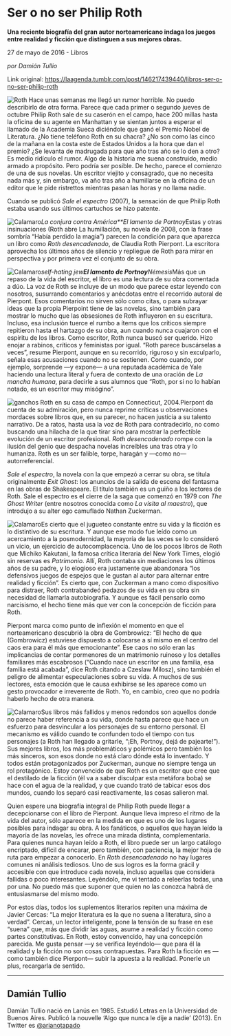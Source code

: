 # Ser o no ser Philip Roth

**Una reciente biografía del gran autor norteamericano indaga los juegos entre realidad y ficción que distinguen a sus mejores obras.**

27 de mayo de 2016 - Libros

_por Damián Tullio_

Link original: https://laagenda.tumblr.com/post/146217439440/libros-ser-o-no-ser-philip-roth

![Roth](https://64.media.tumblr.com/b2c3c2dbe10001788a9bb77ac74ab7b6/tumblr_inline_pk036cCHFe1t6q87u_500.jpg)
Hace unas semanas me llegó un rumor horrible. No puedo describirlo de otra forma. Parece que cada primer o segundo jueves de octubre Philip Roth sale de su caserón en el campo, hace 200 millas hasta la oficina de su agente en Manhattan y se sientan juntos a esperar el llamado de la Academia Sueca diciéndole que ganó el Premio Nobel de Literatura. ¿No tiene teléfono Roth en su chacra? ¿No son como las cinco de la mañana en la costa este de Estados Unidos a la hora que dan el premio? ¿Se levanta de madrugada para que año tras año se lo den a otro? Es medio ridículo el rumor. Algo de la historia me suena construido, medio armado a propósito. Pero podría ser posible. De hecho, parece el comienzo de una de sus novelas. Un escritor viejito y consagrado, que no necesita nada más y, sin embargo, va año tras año a humillarse en la oficina de un editor que le pide ristrettos mientras pasan las horas y no llama nadie. 

Cuando se publicó *Sale el espectro* (2007), la sensación de que Philip Roth estaba usando sus últimos cartuchos se hizo patente.

![Calamaro](https://64.media.tumblr.com/b4564a42b876ff396abfa6fe95fe877b/tumblr_inline_pk036dat8Z1t6q87u_250.jpg)*La conjura contra América**El lamento de Portnoy*Estas y otras insinuaciones (Roth abre La humillación, su novela de 2008, con la frase sombría “Había perdido la magia”) parecen la condición para que aparezca un libro como *Roth desencadenado*, de Claudia Roth Pierpont. La escritora aprovecha los últimos años de silencio y repliegue de Roth para mirar en perspectiva y por primera vez el conjunto de su obra. 


![Calamaro](https://64.media.tumblr.com/6c913b4d8c5e1a763c7d3d443e15e5b8/tumblr_inline_pk036dLLan1t6q87u_250.jpg)*self-hating jew**El lamento de Portnoy**Némesis*Más que un repaso de la vida del escritor, el libro es una lectura de su obra comentada a dúo. La voz de Roth se incluye de un modo que parece estar leyendo con nosotros, susurrando comentarios y anécdotas entre el recorrido autoral de Pierpont. Esos comentarios no sirven sólo como citas, o para subrayar ideas que la propia Pierpoint tiene de las novelas, sino también para mostrar lo mucho que las obsesiones de Roth influyeron en su escritura. Incluso, esa inclusión tuerce el rumbo a ítems que los críticos siempre repitieron hasta el hartazgo de su obra, aun cuando nunca cuajaron con el espíritu de los libros. Como escritor, Roth nunca buscó ser querido. Hizo enojar a rabinos, críticos y feministas por igual. “Roth parece buscárselas a veces”, resume Pierpont, aunque en su recorrido, riguroso y sin exculparlo, señala esas acusaciones cuando no se sostienen. Como cuando, por ejemplo, sorprende —y expone— a una reputada académica de Yale haciendo una lectura literal y fuera de contexto de una oración de *La mancha humana*, para decirle a sus alumnos que “Roth, por si no lo habían notado, es un escritor muy misógino”. 

![ganchos](https://64.media.tumblr.com/b2c3c2dbe10001788a9bb77ac74ab7b6/tumblr_inline_pk036cCHFe1t6q87u_500.jpg) Roth en su casa de campo en Connecticut, 2004.Pierpont da cuenta de su admiración, pero nunca reprime críticas u observaciones mordaces sobre libros que, en su parecer, no hacen justicia a su talento narrativo. De a ratos, hasta usa la voz de Roth para contradecirlo, no como buscando una hilacha de la que tirar sino para mostrar la perfectible evolución de un escritor profesional. *Roth desencadenado* rompe con la ilusión del genio que despacha novelas increíbles una tras otra y lo humaniza. Roth es un ser falible, torpe, haragán y —como no— autorreferencial.

*Sale el espectro*, la novela con la que empezó a cerrar su obra, se titula originalmente *Exit Ghost*: los anuncios de la salida de escena del fantasma en las obras de Shakespeare. El título también es un guiño a los lectores de Roth. Sale el espectro es el cierre de la saga que comenzó en 1979 con *The Ghost Writer* (entre nosotros conocida como *La visita al maestro*), que introdujo a su alter ego camuflado Nathan Zuckerman. 

![Calamaro](https://64.media.tumblr.com/a2546afef5a6ae37749c5a0d7ac14bd1/tumblr_inline_pk036eqxbo1t6q87u_250.jpg)Es cierto que el jugueteo constante entre su vida y la ficción es lo distintivo de su escritura. Y aunque ese modo fue leído como un acercamiento a la posmodernidad, la mayoría de las veces se lo consideró un vicio, un ejercicio de autocomplacencia. Uno de los pocos libros de Roth que Michiko Kakutani, la famosa crítica literaria del New York Times, elogió sin reservas es *Patrimonio*. Allí, Roth contaba sin mediaciones los últimos años de su padre, y lo elogioso era justamente que abandonara “los defensivos juegos de espejos que le gustan al autor para alternar entre realidad y ficción”. Es cierto que, con Zuckerman a mano como dispositivo para distraer, Roth contrabandeó pedazos de su vida en su obra sin necesidad de llamarla autobiografía. Y aunque es fácil pensarlo como narcisismo, el hecho tiene más que ver con la concepción de ficción para Roth. 

Pierpont marca como punto de inflexión el momento en que el norteamericano descubrió la obra de Gombrowicz: “El hecho de que (Gombrowicz) estuviese dispuesto a colocarse a sí mismo en el centro del caos era para él más que emocionante”. Ese caos no sólo eran las implicancias de contar pormenores de un matrimonio ruinoso y los detalles familiares más escabrosos (“Cuando nace un escritor en una familia, esa familia está acabada”, dice Roth citando a Czeslaw Milosz), sino también el peligro de alimentar especulaciones sobre su vida. A muchos de sus lectores, esta emoción que le causa exhibirse se les aparece como un gesto provocador e irreverente de Roth. Yo, en cambio, creo que no podría haberlo hecho de otra manera. 

![Calamaro](https://64.media.tumblr.com/2a27ea8c200f946619679de5648065c0/tumblr_inline_pk036fvAYZ1t6q87u_250.jpg)Sus libros más fallidos y menos redondos son aquellos donde no parece haber referencia a su vida, donde hasta parece que hace un esfuerzo para desvincular a los personajes de su entorno personal. El mecanismo es válido cuando te confunden todo el tiempo con tus personajes (a Roth han llegado a gritarle, “¡Eh, Portnoy, dejá de pajearte!”). Sus mejores libros, los más problemáticos y polémicos pero también los más sinceros, son esos donde no está claro dónde está lo inventado. Y todos están protagonizados por Zuckerman, aunque no siempre tenga un rol protagónico. Estoy convencido de que Roth es un escritor que cree que el destilado de la ficción (él va a saber disculpar esta metáfora boba) se hace con el agua de la realidad, y que cuando trató de tabicar esos dos mundos, cuando los separó casi reactivamente, las cosas salieron mal. 

Quien espere una biografía integral de Philip Roth puede llegar a decepcionarse con el libro de Pierpont. Aunque lleva impreso el ritmo de la vida del autor, sólo aparece en la medida en que es uno de los lugares posibles para indagar su obra. A los fanáticos, o aquellos que hayan leído la mayoría de las novelas, les ofrece una mirada distinta, complementaria. Para quienes nunca hayan leído a Roth, el libro puede ser un largo catálogo encriptado, difícil de encarar, pero también, con paciencia, la mejor hoja de ruta para empezar a conocerlo. En *Roth desencadenado* no hay lugares comunes ni análisis tediosos. Uno de sus logros es la forma grácil y accesible con que introduce cada novela, incluso aquellas que considera fallidas o poco interesantes. Leyéndolo, me vi tentado a releerlas todas, una por una. No puedo más que suponer que quien no las conozca habrá de entusiasmarse del mismo modo.

Por estos días, todos los suplementos literarios repiten una máxima de Javier Cercas: “La mejor literatura es la que no suena a literatura, sino a verdad”. Cercas, un lector inteligente, pone la tensión de su frase en ese “suena” que, más que dividir las aguas, asume a realidad y ficción como partes constitutivas. En Roth, estoy convencido, hay una concepción parecida. Me gusta pensar —y se verifica leyéndolo— que para él la realidad y la ficción no son cosas contrapuestas. Para Roth la ficción es —como también dice Pierpont— subir la apuesta a la realidad. Ponerle un plus, recargarla de sentido.

  




---

Damián Tullio
-------------

 Damián Tullio nació en Lanús en 1985. Estudió Letras en la Universidad de Buenos Aires. Publicó la nouvelle ‘Algo que nunca le dije a nadie’ (2013). En Twitter es [@arianotapado](https://twitter.com/arianotapado) 

